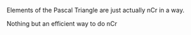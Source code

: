 Elements of the Pascal Triangle are just actually nCr in a way.

Nothing but an efficient way to do nCr